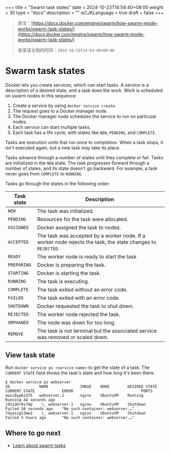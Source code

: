 +++
title = "Swarm task states"
date = 2024-10-23T14:54:40+08:00
weight = 30
type = "docs"
description = ""
isCJKLanguage = true
draft = false
+++

> 原文：[https://docs.docker.com/engine/swarm/how-swarm-mode-works/swarm-task-states/](https://docs.docker.com/engine/swarm/how-swarm-mode-works/swarm-task-states/)
>
> 收录该文档的时间：`2024-10-23T14:54:40+08:00`

# Swarm task states

Docker lets you create services, which can start tasks. A service is a description of a desired state, and a task does the work. Work is scheduled on swarm nodes in this sequence:

1. Create a service by using `docker service create`.
2. The request goes to a Docker manager node.
3. The Docker manager node schedules the service to run on particular nodes.
4. Each service can start multiple tasks.
5. Each task has a life cycle, with states like `NEW`, `PENDING`, and `COMPLETE`.

Tasks are execution units that run once to completion. When a task stops, it isn't executed again, but a new task may take its place.

Tasks advance through a number of states until they complete or fail. Tasks are initialized in the `NEW` state. The task progresses forward through a number of states, and its state doesn't go backward. For example, a task never goes from `COMPLETE` to `RUNNING`.

Tasks go through the states in the following order:

| Task state  | Description                                                  |
| ----------- | ------------------------------------------------------------ |
| `NEW`       | The task was initialized.                                    |
| `PENDING`   | Resources for the task were allocated.                       |
| `ASSIGNED`  | Docker assigned the task to nodes.                           |
| `ACCEPTED`  | The task was accepted by a worker node. If a worker node rejects the task, the state changes to `REJECTED`. |
| `READY`     | The worker node is ready to start the task                   |
| `PREPARING` | Docker is preparing the task.                                |
| `STARTING`  | Docker is starting the task.                                 |
| `RUNNING`   | The task is executing.                                       |
| `COMPLETE`  | The task exited without an error code.                       |
| `FAILED`    | The task exited with an error code.                          |
| `SHUTDOWN`  | Docker requested the task to shut down.                      |
| `REJECTED`  | The worker node rejected the task.                           |
| `ORPHANED`  | The node was down for too long.                              |
| `REMOVE`    | The task is not terminal but the associated service was removed or scaled down. |

## View task state

Run `docker service ps <service-name>` to get the state of a task. The `CURRENT STATE` field shows the task's state and how long it's been there.



```console
$ docker service ps webserver
ID             NAME              IMAGE    NODE        DESIRED STATE  CURRENT STATE            ERROR                              PORTS
owsz0yp6z375   webserver.1       nginx    UbuntuVM    Running        Running 44 seconds ago
j91iahr8s74p    \_ webserver.1   nginx    UbuntuVM    Shutdown       Failed 50 seconds ago    "No such container: webserver.…"
7dyaszg13mw2    \_ webserver.1   nginx    UbuntuVM    Shutdown       Failed 5 hours ago       "No such container: webserver.…"
```

## Where to go next

- [Learn about swarm tasks](https://github.com/docker/swarmkit/blob/master/design/task_model.md)
